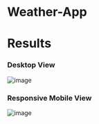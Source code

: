 # Weather-App

# Results

### Desktop View
![image](https://github.com/user-attachments/assets/3cc0feeb-70ce-4561-81b9-33470beb67ce)


### Responsive Mobile View
![image](https://github.com/user-attachments/assets/d0a0a464-fa58-4c1c-aeb6-5b14b47ba060)

